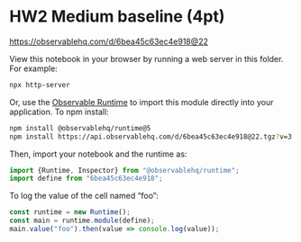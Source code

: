 # HW2 Medium baseline (4pt)

https://observablehq.com/d/6bea45c63ec4e918@22

View this notebook in your browser by running a web server in this folder. For
example:

~~~sh
npx http-server
~~~

Or, use the [Observable Runtime](https://github.com/observablehq/runtime) to
import this module directly into your application. To npm install:

~~~sh
npm install @observablehq/runtime@5
npm install https://api.observablehq.com/d/6bea45c63ec4e918@22.tgz?v=3
~~~

Then, import your notebook and the runtime as:

~~~js
import {Runtime, Inspector} from "@observablehq/runtime";
import define from "6bea45c63ec4e918";
~~~

To log the value of the cell named “foo”:

~~~js
const runtime = new Runtime();
const main = runtime.module(define);
main.value("foo").then(value => console.log(value));
~~~
